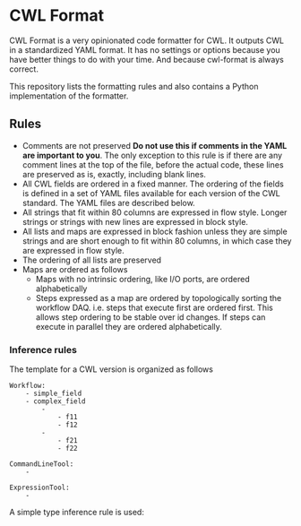 # CWL Format

CWL Format is a very opinionated code formatter for CWL.
It outputs CWL in a standardized YAML format. It has no settings or
options because you have better things to do with your time. And because
cwl-format is always correct.

This repository lists the formatting rules and also contains a Python
implementation of the formatter.

## Rules

- Comments are not preserved **Do not use this if comments in the YAML
  are important to you**. The only exception to this rule is if there
  are any comment lines at the top of the file, before the actual code,
  these lines are preserved as is, exactly, including blank lines.
- All CWL fields are ordered in a fixed manner. The ordering of the
  fields is defined in a set of YAML files available for each
  version of the CWL standard. The YAML files are described below. 
- All strings that fit within 80 columns are expressed in flow style.
  Longer strings or strings with new lines are expressed in block style.
- All lists and maps are expressed in block fashion unless they are
  simple strings and are short enough to fit within 80 columns, in which
  case they are expressed in flow style.
- The ordering of all lists are preserved
- Maps are ordered as follows
  - Maps with no intrinsic ordering, like I/O ports, are ordered
    alphabetically
  - Steps expressed as a map are ordered by topologically sorting the
    workflow DAQ. i.e. steps that execute first are ordered first. This 
    allows step ordering to be stable over id changes.
    If steps can execute in parallel they are ordered alphabetically. 

### Inference rules

The template for a CWL version is organized as follows 

``` 
Workflow:
    - simple_field
    - complex_field
        - 
            - f11
            - f12
        -
            - f21
            - f22

CommandLineTool:
    - 

ExpressionTool:
    -
```

A simple type inference rule is used: 
